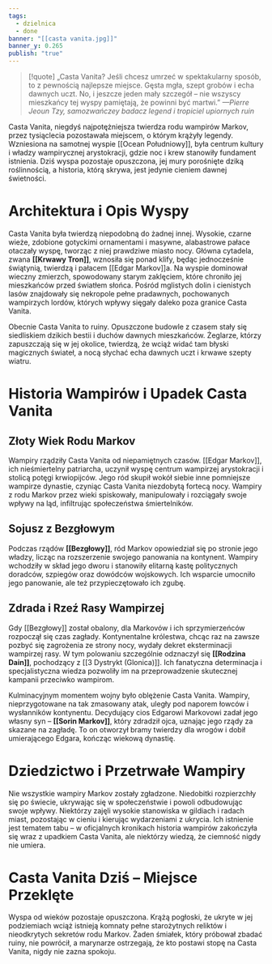 ```yaml
---
tags:
  - dzielnica
  - done
banner: "[[casta vanita.jpg]]"
banner_y: 0.265
publish: "true"
---
```

>[!quote] „Casta Vanita? Jeśli chcesz umrzeć w spektakularny sposób, to z pewnością najlepsze miejsce. Gęsta mgła, szept grobów i echa dawnych uczt. No, i jeszcze jeden mały szczegół – nie wszyscy mieszkańcy tej wyspy pamiętają, że powinni być martwi.”
>*—Pierre Jeoun Tzy, samozwańczey badacz legend i tropiciel upiornych ruin*

Casta Vanita, niegdyś najpotężniejsza twierdza rodu wampirów Markov, przez tysiąclecia pozostawała miejscem, o którym krążyły legendy. Wzniesiona na samotnej wyspie [[Ocean Południowy]], była centrum kultury i władzy wampirycznej arystokracji, gdzie noc i krew stanowiły fundament istnienia. Dziś wyspa pozostaje opuszczona, jej mury porośnięte dziką roślinnością, a historia, którą skrywa, jest jedynie cieniem dawnej świetności.
# **Architektura i Opis Wyspy**

Casta Vanita była twierdzą niepodobną do żadnej innej. Wysokie, czarne wieże, zdobione gotyckimi ornamentami i masywne, alabastrowe pałace otaczały wyspę, tworząc z niej prawdziwe miasto nocy. Główna cytadela, zwana **[[Krwawy Tron]]**, wznosiła się ponad klify, będąc jednocześnie świątynią, twierdzą i pałacem [[Edgar Markov]]a. Na wyspie dominował wieczny zmierzch, spowodowany starym zaklęciem, które chroniło jej mieszkańców przed światłem słońca. Pośród mglistych dolin i cienistych lasów znajdowały się nekropole pełne pradawnych, pochowanych wampirzych lordów, których wpływy sięgały daleko poza granice Casta Vanita.

Obecnie Casta Vanita to ruiny. Opuszczone budowle z czasem stały się siedliskiem dzikich bestii i duchów dawnych mieszkańców. Żeglarze, którzy zapuszczają się w jej okolice, twierdzą, że wciąż widać tam błyski magicznych świateł, a nocą słychać echa dawnych uczt i krwawe szepty wiatru.
# **Historia Wampirów i Upadek Casta Vanita**
## **Złoty Wiek Rodu Markov**
Wampiry rządziły Casta Vanita od niepamiętnych czasów. [[Edgar Markov]], ich nieśmiertelny patriarcha, uczynił wyspę centrum wampirzej arystokracji i stolicą potęgi krwiopijców. Jego ród skupił wokół siebie inne pomniejsze wampirze dynastie, czyniąc Casta Vanita niezdobytą fortecą nocy. Wampiry z rodu Markov przez wieki spiskowały, manipulowały i rozciągały swoje wpływy na ląd, infiltrując społeczeństwa śmiertelników.
## **Sojusz z Bezgłowym**
Podczas rządów **[[Bezgłowy]]**, ród Markov opowiedział się po stronie jego władzy, licząc na rozszerzenie swojego panowania na kontynent. Wampiry wchodziły w skład jego dworu i stanowiły elitarną kastę politycznych doradców, szpiegów oraz dowódców wojskowych. Ich wsparcie umocniło jego panowanie, ale też przypieczętowało ich zgubę.
## **Zdrada i Rzeź Rasy Wampirzej**
Gdy [[Bezgłowy]] został obalony, dla Markovów i ich sprzymierzeńców rozpoczął się czas zagłady. Kontynentalne królestwa, chcąc raz na zawsze pozbyć się zagrożenia ze strony nocy, wydały dekret eksterminacji wampirzej rasy. W tym polowaniu szczególnie odznaczył się **[[Rodzina Dain]]**, pochodzący z [[3 Dystrykt (Glonica)]]. Ich fanatyczna determinacja i specjalistyczna wiedza pozwoliły im na przeprowadzenie skutecznej kampanii przeciwko wampirom.

Kulminacyjnym momentem wojny było oblężenie Casta Vanita. Wampiry, nieprzygotowane na tak zmasowany atak, uległy pod naporem łowców i wysłanników kontynentu. Decydujący cios Edgarowi Markovowi zadał jego własny syn – **[[Sorin Markov]]**, który zdradził ojca, uznając jego rządy za skazane na zagładę. To on otworzył bramy twierdzy dla wrogów i dobił umierającego Edgara, kończąc wiekową dynastię.
# **Dziedzictwo i Przetrwałe Wampiry**
Nie wszystkie wampiry Markov zostały zgładzone. Niedobitki rozpierzchły się po świecie, ukrywając się w społeczeństwie i powoli odbudowując swoje wpływy. Niektórzy zajęli wysokie stanowiska w gildiach i radach miast, pozostając w cieniu i kierując wydarzeniami z ukrycia. Ich istnienie jest tematem tabu – w oficjalnych kronikach historia wampirów zakończyła się wraz z upadkiem Casta Vanita, ale niektórzy wiedzą, że ciemność nigdy nie umiera.
# **Casta Vanita Dziś – Miejsce Przeklęte**
Wyspa od wieków pozostaje opuszczona. Krążą pogłoski, że ukryte w jej podziemiach wciąż istnieją komnaty pełne starożytnych reliktów i nieodkrytych sekretów rodu Markov. Żaden śmiałek, który próbował zbadać ruiny, nie powrócił, a marynarze ostrzegają, że kto postawi stopę na Casta Vanita, nigdy nie zazna spokoju.

